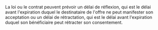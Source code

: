La loi ou le contrat peuvent prévoir un délai de réflexion, qui est le délai avant l'expiration duquel le destinataire de l'offre ne peut manifester son acceptation ou un délai de rétractation, qui est le délai avant l'expiration duquel son bénéficiaire peut rétracter son consentement.
